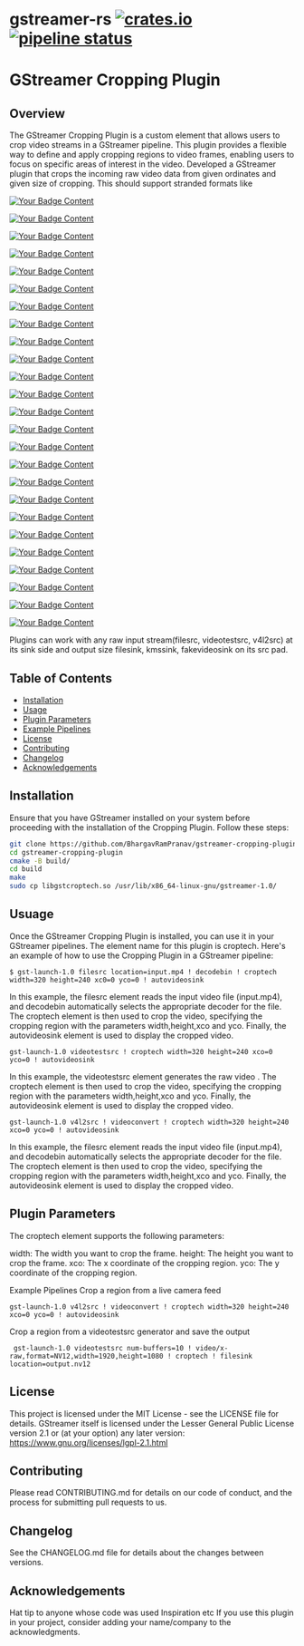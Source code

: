 # gstreamer-rs [![crates.io](https://img.shields.io/crates/v/gstreamer.svg)](https://crates.io/crates/gstreamer) [![pipeline status](https://gitlab.freedesktop.org/gstreamer/gstreamer-rs/badges/main/pipeline.svg)](https://gitlab.freedesktop.org/gstreamer/gstreamer-rs/commits/main)

# GStreamer Cropping Plugin

## Overview

The GStreamer Cropping Plugin is a custom element that allows users to crop video streams in a GStreamer pipeline. This plugin provides a flexible way to define and apply cropping regions to video frames, enabling users to focus on specific areas of interest in the video.
Developed a GStreamer plugin that crops the incoming raw video data from given ordinates and given size of cropping. 
This should support stranded formats like 
<p align="left">
  <a href="https://your-link-here" target="_blank">
    <img src="https://img.shields.io/badge/Format-RGBx-ff69b4" alt="Your Badge Content" />
  </a>
</p>
<p align="left">
  <a href="https://your-link-here" target="_blank">
    <img src="https://img.shields.io/badge/Format-YUY2-0000FF" alt="Your Badge Content" />
  </a>
</p>
<p align="left">
  <a href="https://your-link-here" target="_blank">
    <img src="https://img.shields.io/badge/Format-xRGB-FFA500" alt="Your Badge Content" />
  </a>
</p>
<p align="left">
  <a href="https://your-link-here" target="_blank">
    <img src="https://img.shields.io/badge/Format-BGRx-000000" alt="Your Badge Content" />
  </a>
</p>
<p align="left">
  <a href="https://your-link-here" target="_blank">
    <img src="https://img.shields.io/badge/Format-xBGR-FFFF00" alt="Your Badge Content" />
  </a>
</p>
<p align="left">
  <a href="https://your-link-here" target="_blank">
    <img src="https://img.shields.io/badge/Format-RGBA-FF0000" alt="Your Badge Content" />
  </a>
</p>
<p align="left">
  <a href="https://your-link-here" target="_blank">
    <img src="https://img.shields.io/badge/Format-ARGB-Color" alt="Your Badge Content" />
  </a>
</p>
<p align="left">
  <a href="https://your-link-here" target="_blank">
    <img src="https://img.shields.io/badge/Format-BGRA-800080" alt="Your Badge Content" />
  </a>
</p>
<p align="left">
  <a href="https://your-link-here" target="_blank">
    <img src="https://img.shields.io/badge/Format-ABGR-ff69b4" alt="Your Badge Content" />
  </a>
</p>
<p align="left">
  <a href="https://your-link-here" target="_blank">
    <img src="https://img.shields.io/badge/Format-RGB-A52A2A" alt="Your Badge Content" />
  </a>
</p>
<p align="left">
  <a href="https://your-link-here" target="_blank">
    <img src="https://img.shields.io/badge/Format-BGR-808080" alt="Your Badge Content" />
  </a>
</p>
<p align="left">
  <a href="https://your-link-here" target="_blank">
    <img src="https://img.shields.io/badge/Format-AYUV-Color" alt="Your Badge Content" />
  </a>
</p>
<p align="left">
  <a href="https://your-link-here" target="_blank">
    <img src="https://img.shields.io/badge/Format-YVYU-0000FF" alt="Your Badge Content" />
  </a>
</p>
<p align="left">
  <a href="https://your-link-here" target="_blank">
    <img src="https://img.shields.io/badge/Format-UYVY-A52A2A" alt="Your Badge Content" />
  </a>
</p>
<p align="left">
  <a href="https://your-link-here" target="_blank">
    <img src="https://img.shields.io/badge/Format-I420-Color" alt="Your Badge Content" />
  </a>
</p>
<p align="left">
  <a href="https://your-link-here" target="_blank">
    <img src="https://img.shields.io/badge/Format-YV12-Color" alt="Your Badge Content" />
  </a>
</p>
<p align="left">
  <a href="https://your-link-here" target="_blank">
    <img src="https://img.shields.io/badge/Format-RGB16-Color" alt="Your Badge Content" />
  </a>
</p>
<p align="left">
  <a href="https://your-link-here" target="_blank">
    <img src="https://img.shields.io/badge/Format-RGB15-Color" alt="Your Badge Content" />
  </a>
</p>
<p align="left">
  <a href="https://your-link-here" target="_blank">
    <img src="https://img.shields.io/badge/Format-GRAY8-808080" alt="Your Badge Content" />
  </a>
</p>
<p align="left">
  <a href="https://your-link-here" target="_blank">
    <img src="https://img.shields.io/badge/Format-NV12-FFFF00" alt="Your Badge Content" />
  </a>
</p>
<p align="left">
  <a href="https://your-link-here" target="_blank">
    <img src="https://img.shields.io/badge/Format-NV16-800080" alt="Your Badge Content" />
  </a>
</p>
<p align="left">
  <a href="https://your-link-here" target="_blank">
    <img src="https://img.shields.io/badge/Format-NV24-Color" alt="Your Badge Content" />
  </a>
</p>
<p align="left">
  <a href="https://your-link-here" target="_blank">
    <img src="https://img.shields.io/badge/Format-NV21-000000" alt="Your Badge Content" />
  </a>
</p>
<p align="left">
  <a href="https://your-link-here" target="_blank">
    <img src="https://img.shields.io/badge/Format-GRAY16_LE-808080" alt="Your Badge Content" />
  </a>
</p>
<p align="left">
  <a href="https://your-link-here" target="_blank">
    <img src="https://img.shields.io/badge/Format-GRAY16_BE-808080" alt="Your Badge Content" />
  </a>
</p>

Plugins can work with any raw input stream(filesrc, videotestsrc, v4l2src) at its sink side and output size filesink, kmssink, fakevideosink on its src pad.

## Table of Contents

- [Installation](#installation)
- [Usage](#usage)
- [Plugin Parameters](#plugin-parameters)
- [Example Pipelines](#example-pipelines)
- [License](#license)
- [Contributing](#contributing)
- [Changelog](#changelog)
- [Acknowledgements](#acknowledgements)

## Installation

Ensure that you have GStreamer installed on your system before proceeding with the installation of the Cropping Plugin. Follow these steps:

```bash
git clone https://github.com/BhargavRamPranav/gstreamer-cropping-plugin.git
cd gstreamer-cropping-plugin
cmake -B build/
cd build
make
sudo cp libgstcroptech.so /usr/lib/x86_64-linux-gnu/gstreamer-1.0/
```

## Usuage

Once the GStreamer Cropping Plugin is installed, you can use it in your GStreamer pipelines. The element name for this plugin is croptech. Here's an example of how to use the Cropping Plugin in a GStreamer pipeline:

```console
$ gst-launch-1.0 filesrc location=input.mp4 ! decodebin ! croptech width=320 height=240 xc0=0 yco=0 ! autovideosink
```
In this example, the filesrc element reads the input video file (input.mp4), and decodebin automatically selects the appropriate decoder for the file. The croptech element is then used to crop the video, specifying the cropping region with the parameters width,height,xco and yco. Finally, the autovideosink element is used to display the cropped video.

```console
gst-launch-1.0 videotestsrc ! croptech width=320 height=240 xco=0 yco=0 ! autovideosink
```
In this example, the videotestsrc element generates the raw video . The croptech element is then used to crop the video, specifying the cropping region with the parameters width,height,xco and yco. Finally, the autovideosink element is used to display the cropped video.

```console
gst-launch-1.0 v4l2src ! videoconvert ! croptech width=320 height=240 xco=0 yco=0 ! autovideosink
```
In this example, the filesrc element reads the input video file (input.mp4), and decodebin automatically selects the appropriate decoder for the file. The croptech element is then used to crop the video, specifying the cropping region with the parameters width,height,xco and yco. Finally, the autovideosink element is used to display the cropped video.


## Plugin Parameters
The croptech element supports the following parameters:

width: The width you want to crop the frame.
height: The height you want to crop the frame.
xco: The x coordinate of the cropping region.
yco: The y coordinate of the cropping region.


Example Pipelines
Crop a region from a live camera feed
```console
gst-launch-1.0 v4l2src ! videoconvert ! croptech width=320 height=240 xco=0 yco=0 ! autovideosink
```

Crop a region from a videotestsrc generator and save the output
```console
 gst-launch-1.0 videotestsrc num-buffers=10 ! video/x-raw,format=NV12,width=1920,height=1080 ! croptech ! filesink location=output.nv12
```

## License
This project is licensed under the MIT License - see the LICENSE file for details.
GStreamer itself is licensed under the Lesser General Public License version 2.1 or (at your option) any later version: https://www.gnu.org/licenses/lgpl-2.1.html

## Contributing
Please read CONTRIBUTING.md for details on our code of conduct, and the process for submitting pull requests to us.

## Changelog
See the CHANGELOG.md file for details about the changes between versions.

## Acknowledgements
Hat tip to anyone whose code was used
Inspiration
etc
If you use this plugin in your project, consider adding your name/company to the acknowledgments.

